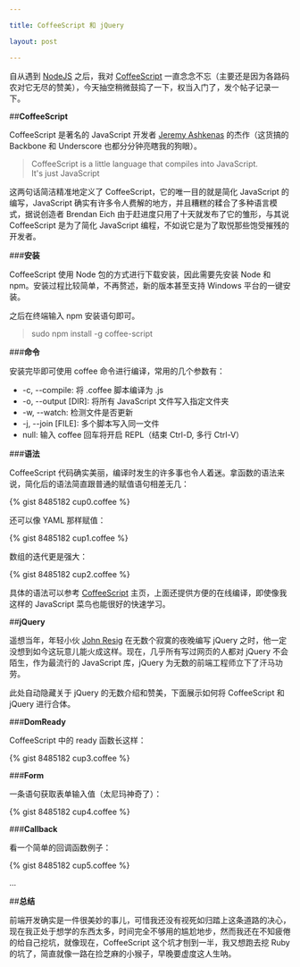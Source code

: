 ```yaml
---

title: CoffeeScript 和 jQuery

layout: post

---
```

自从遇到 [NodeJS](http://allenyip.com/2013/01/30/meeting-nodejs.html) 之后，我对 [CoffeeScript](http://coffeescript.org/) 一直念念不忘（主要还是因为各路码农对它无尽的赞美），今天抽空稍微鼓捣了一下，权当入门了，发个帖子记录一下。

##**CoffeeScript**

CoffeeScript 是著名的 JavaScript 开发者 [Jeremy Ashkenas](http://ashkenas.com/) 的杰作（这货搞的 Backbone 和 Underscore 也都分分钟亮瞎我的狗眼）。

>CoffeeScript is a little language that compiles into JavaScript.   
>It's just JavaScript

这两句话简洁精准地定义了 CoffeeScript，它的唯一目的就是简化 JavaScript 的编写，JavaScript 确实有许多令人费解的地方，并且糟糕的糅合了多种语言模式，据说创造者 Brendan Eich 由于赶进度只用了十天就发布了它的雏形，与其说 CoffeeScript 是为了简化 JavaScript 编程，不如说它是为了取悦那些饱受摧残的开发者。

###**安装**

CoffeeScript 使用 Node 包的方式进行下载安装，因此需要先安装 Node 和 npm。安装过程比较简单，不再赘述，新的版本甚至支持 Windows 平台的一键安装。

之后在终端输入 npm 安装语句即可。

>sudo npm install -g coffee-script

###**命令**

安装完毕即可使用 coffee 命令进行编译，常用的几个参数有：

* -c, --compile: 将 .coffee 脚本编译为 .js
* -o, --output [DIR]: 将所有 JavaScript 文件写入指定文件夹
* -w, --watch: 检测文件是否更新
* -j, --join [FILE]: 多个脚本写入同一文件
* null: 输入 coffee 回车将开启 REPL（结束 Ctrl-D, 多行 Ctrl-V）

###**语法**

CoffeeScript 代码确实美丽，编译时发生的许多事也令人着迷。拿函数的语法来说，简化后的语法简直跟普通的赋值语句相差无几：

{% gist 8485182 cup0.coffee %}

还可以像 YAML 那样赋值：

{% gist 8485182 cup1.coffee %}

数组的迭代更是强大：

{% gist 8485182 cup2.coffee %}

具体的语法可以参考 [CoffeeScript](http://coffeescript.org/) 主页，上面还提供方便的在线编译，即使像我这样的 JavaScript 菜鸟也能很好的快速学习。

##**jQuery**

遥想当年，年轻小伙 [John Resig](http://ejohn.org/) 在无数个寂寞的夜晚编写 jQuery 之时，他一定没想到如今这玩意儿能火成这样。现在，几乎所有写过网页的人都对 jQuery 不会陌生，作为最流行的 JavaScript 库，jQuery 为无数的前端工程师立下了汗马功劳。

此处自动隐藏关于 jQuery 的无数介绍和赞美，下面展示如何将 CoffeeScript 和 jQuery 进行合体。

###**DomReady** 

CoffeeScript 中的 ready 函数长这样：

{% gist 8485182 cup3.coffee %}

###**Form** 

一条语句获取表单输入值（太尼玛神奇了）：

{% gist 8485182 cup4.coffee %}

###**Callback** 

看一个简单的回调函数例子：

{% gist 8485182 cup5.coffee %}

...

##**总结**

前端开发确实是一件很美妙的事儿，可惜我还没有视死如归踏上这条道路的决心，现在我正处于想学的东西太多，时间完全不够用的尴尬地步，然而我还在不知疲倦的给自己挖坑，就像现在，CoffeeScript 这个坑才刨到一半，我又想跑去挖 Ruby 的坑了，简直就像一路在捡芝麻的小猴子，早晚要虚度这人生呐。